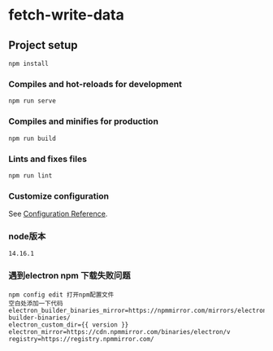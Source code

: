 # fetch-write-data

## Project setup
```
npm install
```

### Compiles and hot-reloads for development
```
npm run serve
```

### Compiles and minifies for production
```
npm run build
```

### Lints and fixes files
```
npm run lint
```

### Customize configuration
See [Configuration Reference](https://cli.vuejs.org/config/).

### node版本
```
14.16.1
```

### 遇到electron npm 下载失败问题
```
npm config edit 打开npm配置文件
空白处添加一下代码
electron_builder_binaries_mirror=https://npmmirror.com/mirrors/electron-builder-binaries/
electron_custom_dir={{ version }}
electron_mirror=https://cdn.npmmirror.com/binaries/electron/v
registry=https://registry.npmmirror.com/
```